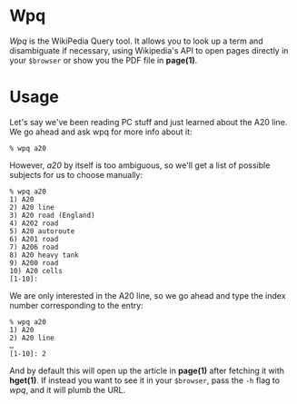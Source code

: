 # Wpq

_Wpq_ is the WikiPedia Query tool.  It allows you to look up a term
and disambiguate if necessary, using Wikipedia's API to open pages
directly in your `$browser` or show you the PDF file in **page(1)**.

# Usage

Let's say we've been reading PC stuff and just learned about the A20
line.  We go ahead and ask wpq for more info about it:

	% wpq a20

However, _a20_ by itself is too ambiguous, so we'll get a list of
possible subjects for us to choose manually:

```
% wpq a20
1) A20
2) A20 line
3) A20 road (England)
4) A202 road
5) A20 autoroute
6) A201 road
7) A206 road
8) A20 heavy tank
9) A200 road
10) A20 cells
[1-10]: 
```

We are only interested in the A20 line, so we go ahead and type the
index number corresponding to the entry:

```
% wpq a20
1) A20
2) A20 line
…
[1-10]: 2
```

And by default this will open up the article in **page(1)** after
fetching it with **hget(1)**.  If instead you want to see it in your
`$browser`, pass the `-h` flag to _wpq_, and it will plumb the URL.
